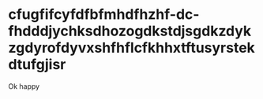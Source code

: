 # cfugfifcyfdfbfmhdfhzhf-dc-fhdddjychksdhozogdkstdjsgdkzdykzgdyrofdyvxshfhflcfkhhxtftusyrstekdtufgjisr
Ok happy
